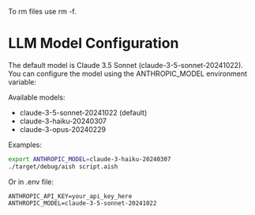 To rm files use rm -f.

# LLM Model Configuration

The default model is Claude 3.5 Sonnet (claude-3-5-sonnet-20241022).
You can configure the model using the ANTHROPIC_MODEL environment variable:

Available models:
- claude-3-5-sonnet-20241022 (default)
- claude-3-haiku-20240307
- claude-3-opus-20240229

Examples:
```bash
export ANTHROPIC_MODEL=claude-3-haiku-20240307
./target/debug/aish script.aish
```

Or in .env file:
```
ANTHROPIC_API_KEY=your_api_key_here
ANTHROPIC_MODEL=claude-3-5-sonnet-20241022
```
